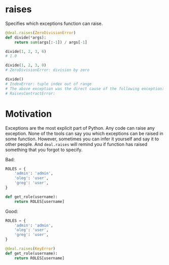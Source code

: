 # raises

Specifies which exceptions function can raise.


```python
@deal.raises(ZeroDivisionError)
def divide(*args):
    return sum(args[:-1]) / args[-1]

divide(1, 2, 3, 6)
# 1.0

divide(1, 2, 3, 0)
# ZeroDivisionError: division by zero

divide()
# IndexError: tuple index out of range
# The above exception was the direct cause of the following exception:
# RaisesContractError:
```

# Motivation

Exceptions are the most explicit part of Python. Any code can raise any exception. None of the tools can say you which exceptions can be raised in some function. However, sometimes you can infer it yourself and say it to other people. And `deal.raises` will remind you if function has raised something that you forgot to specify.

Bad:

```python
ROLES = {
    'admin': 'admin',
    'oleg': 'user',
    'greg': 'user',
}

def get_role(username):
    return ROLES[username]
```

Good:

```python
ROLES = {
    'admin': 'admin',
    'oleg': 'user',
    'greg': 'user',
}

@deal.raises(KeyError)
def get_role(username):
    return ROLES[username]
```
